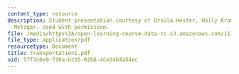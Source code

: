```yaml
---
content_type: resource
description: Student presentation courtesy of Ursula Hester, Holly Krambeck and Adam
  Metzger. Used with permission.
file: /media/https%3A/open-learning-course-data-rc.s3.amazonaws.com/11-952-foshan-china-workshop-spring-2004/5ff3c0e9730abcb502b64ce24b4a54ec_transportation1.pdf
file_type: application/pdf
resourcetype: Document
title: transportation1.pdf
uid: 5ff3c0e9-730a-bcb5-02b6-4ce24b4a54ec
---
```

